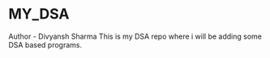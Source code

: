 # MY_DSA
Author - Divyansh Sharma
This is my DSA repo where i will be adding some DSA based programs.
